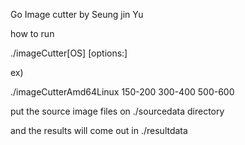 Go Image cutter by Seung jin Yu

how to run

./imageCutter[OS] [options:]

ex)

./imageCutterAmd64Linux 150-200 300-400 500-600

put the source image files on ./sourcedata directory

and the results will come out in ./resultdata
